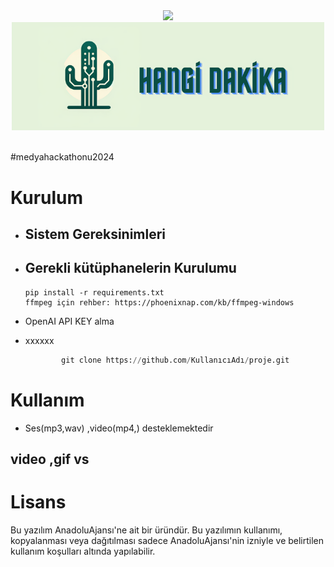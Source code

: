 <div align="center">
<img src="https://media.discordapp.net/attachments/1179411074043355207/1193962121092935710/mt_hackathon.png?ex=65ca4e60&is=65b7d960&hm=b6895c0348a423d054b38a200f5105862132c5d36c0328faae452dcb7f832355&=&format=webp&quality=lossless&width=1440&height=482" width="1000px">
</div>

<div align="center">
<img src="src/HANGİ DAKİKA (1).png" width="500px">
</div>
<br>


#medyahackathonu2024

# Kurulum
* ## Sistem Gereksinimleri

* ## Gerekli kütüphanelerin Kurulumu
    ```
    pip install -r requirements.txt
    ffmpeg için rehber: https://phoenixnap.com/kb/ffmpeg-windows
    ```
* OpenAI API KEY alma

* xxxxxx

    ```python
            git clone https://github.com/KullanıcıAdı/proje.git

    ```

# Kullanım
* Ses(mp3,wav) ,video(mp4,) desteklemektedir


## video ,gif vs






# Lisans
Bu yazılım AnadoluAjansı'ne ait bir üründür. Bu yazılımın kullanımı, kopyalanması veya dağıtılması sadece AnadoluAjansı'nin izniyle ve belirtilen kullanım koşulları altında yapılabilir.
